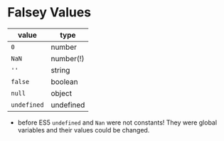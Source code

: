 # Falsey Values

|value|type|
|---|---|
|`0`|number|
|`NaN`|number(!)|
|`''`|string|
|`false`|boolean|
|`null`|object|
|`undefined`|undefined|

* before ES5 `undefined` and `Nan` were not constants! They were global variables and their values could be changed.